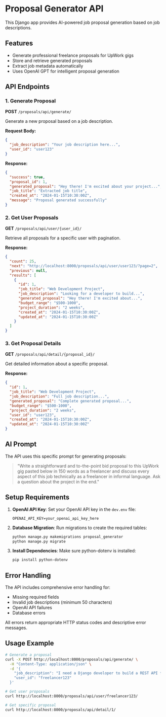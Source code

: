 # Proposal Generator API

This Django app provides AI-powered job proposal generation based on job descriptions.

## Features

- Generate professional freelance proposals for UpWork gigs
- Store and retrieve generated proposals
- Extract job metadata automatically
- Uses OpenAI GPT for intelligent proposal generation

## API Endpoints

### 1. Generate Proposal

**POST** `/proposals/api/generate/`

Generate a new proposal based on a job description.

**Request Body:**

```json
{
  "job_description": "Your job description here...",
  "user_id": "user123"
}
```

**Response:**

```json
{
  "success": true,
  "proposal_id": 1,
  "generated_proposal": "Hey there! I'm excited about your project...",
  "job_title": "Extracted job title",
  "created_at": "2024-01-15T10:30:00Z",
  "message": "Proposal generated successfully"
}
```

### 2. Get User Proposals

**GET** `/proposals/api/user/{user_id}/`

Retrieve all proposals for a specific user with pagination.

**Response:**

```json
{
  "count": 25,
  "next": "http://localhost:8000/proposals/api/user/user123/?page=2",
  "previous": null,
  "results": [
    {
      "id": 1,
      "job_title": "Web Development Project",
      "job_description": "Looking for a developer to build...",
      "generated_proposal": "Hey there! I'm excited about...",
      "budget_range": "$500-1000",
      "project_duration": "2 weeks",
      "created_at": "2024-01-15T10:30:00Z",
      "updated_at": "2024-01-15T10:30:00Z"
    }
  ]
}
```

### 3. Get Proposal Details

**GET** `/proposals/api/detail/{proposal_id}/`

Get detailed information about a specific proposal.

**Response:**

```json
{
  "id": 1,
  "job_title": "Web Development Project",
  "job_description": "Full job description...",
  "generated_proposal": "Complete generated proposal...",
  "budget_range": "$500-1000",
  "project_duration": "2 weeks",
  "user_id": "user123",
  "created_at": "2024-01-15T10:30:00Z",
  "updated_at": "2024-01-15T10:30:00Z"
}
```

## AI Prompt

The API uses this specific prompt for generating proposals:

> "Write a straightforward and to-the-point bid proposal to this UpWork gig pasted below in 150 words as a freelancer and discuss every aspect of this job technically as a freelancer in informal language. Ask a question about the project in the end."

## Setup Requirements

1. **OpenAI API Key**: Set your OpenAI API key in the `dev.env` file:

   ```
   OPENAI_API_KEY=your_openai_api_key_here
   ```

2. **Database Migration**: Run migrations to create the required tables:

   ```bash
   python manage.py makemigrations proposal_generator
   python manage.py migrate
   ```

3. **Install Dependencies**: Make sure python-dotenv is installed:
   ```bash
   pip install python-dotenv
   ```

## Error Handling

The API includes comprehensive error handling for:

- Missing required fields
- Invalid job descriptions (minimum 50 characters)
- OpenAI API failures
- Database errors

All errors return appropriate HTTP status codes and descriptive error messages.

## Usage Example

```bash
# Generate a proposal
curl -X POST http://localhost:8000/proposals/api/generate/ \
  -H "Content-Type: application/json" \
  -d '{
    "job_description": "I need a Django developer to build a REST API for my e-commerce platform. The API should handle user authentication, product management, and order processing. Budget is $800-1200.",
    "user_id": "freelancer123"
  }'

# Get user proposals
curl http://localhost:8000/proposals/api/user/freelancer123/

# Get specific proposal
curl http://localhost:8000/proposals/api/detail/1/
```
